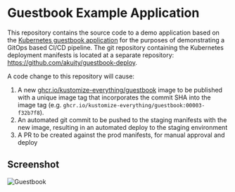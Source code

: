 # Guestbook Example Application

This repository contains the source code to a demo application based on the [Kubernetes guestbook application](https://github.com/kubernetes/examples/tree/master/guestbook-go) for the purposes of demonstrating a GitOps based CI/CD pipeline. The git repository containing the Kubernetes deployment manifests is located at a separate repository: https://github.com/akuity/guestbook-deploy.

A code change to this repository will cause:
1. A new [ghcr.io/kustomize-everything/guestbook](https://github.com/kustomize-everything/guestbook/pkgs/container/guestbook) image to be published with a unique image tag that incorporates the commit SHA into the image tag (e.g. `ghcr.io/kustomize-everything/guestbook:00003-f32b7f8`).
1. An automated git commit to be pushed to the staging manifests with the new image, resulting in an automated deploy to the staging environment
1. A PR to be created against the prod manifests, for manual approval and deploy

## Screenshot

![Guestbook](guestbook-page.png)
